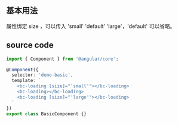 ## 基本用法

属性绑定 size ，可以传入 'small' 'default' 'large'，'default' 可以省略。

## source code

```typescript
import { Component } from '@angular/core';

@Component({
  selector: 'demo-basic',
  template: `
    <bc-loading [size]="'small'"></bc-loading>
    <bc-loading></bc-loading>
    <bc-loading [size]="'large'"></bc-loading>
  `
})
export class BasicComponent {}
```
